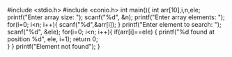 #include <stdio.h>
#include <conio.h>
int main(){
    int arr[10],i,n,ele;
    printf("Enter array size: ");
    scanf("%d", &n);
    printf("Enter array elements: ");
    for(i=0; i<n; i++){
        scanf("%d",&arr[i]);
    }
     printf("Enter element to search: ");
    scanf("%d", &ele);
    for(i=0; i<n; i++){
        if(arr[i]==ele)
        {
	    printf("%d found at position %d", ele, i+1);
            return 0;		 
        }
    }
	printf("Element  not  found");
}
